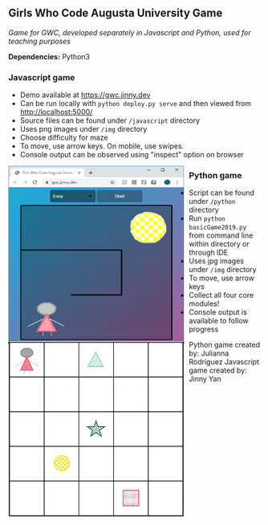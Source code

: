 ## Girls Who Code Augusta University Game
_Game for GWC, developed separately in Javascript and Python, used for teaching purposes_

**Dependencies:** Python3


### Javascript game 
* Demo available at <https://gwc.jinny.dev>
* Can be run locally with `python deploy.py serve` and then viewed from <http://localhost:5000/>
* Source files can be found under `/javascript` directory
* Uses png images under `/img` directory
* Choose difficulty for maze
* To move, use arrow keys. On mobile, use swipes. 
* Console output can be observed using "inspect" option on browser

<img src="/img/js-screenshot.png"
     alt="JS game"
     height="350" width="350"
     style="float: left; margin-right: 10px;" />

### Python game
* Script can be found under `/python` directory
* Run `python basicGame2019.py` from command line within directory or through IDE
* Uses jpg images under `/img` directory
* To move, use arrow keys
* Collect all four core modules!
* Console output is available to follow progress

<img src="/img/python-screenshot.png"
     alt="Python game"
     height="350" width="350"
     style="float: left; margin-right: 10px;" />

Python game created by: Julianna Rodriguez
Javascript game created by: Jinny Yan
